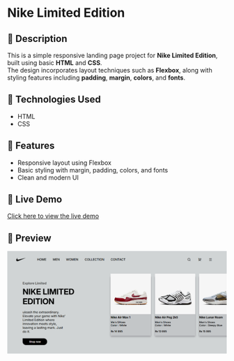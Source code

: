 # Nike Limited Edition

## 📝 Description
This is a simple responsive landing page project for **Nike Limited Edition**, built using basic **HTML** and **CSS**.  
The design incorporates layout techniques such as **Flexbox**, along with styling features including **padding**, **margin**, **colors**, and **fonts**.

## 🚀 Technologies Used
- HTML
- CSS

## 📂 Features
- Responsive layout using Flexbox
- Basic styling with margin, padding, colors, and fonts
- Clean and modern UI
## 🔗 Live Demo
[Click here to view the live demo](https://your-live-demo-link.com)

## 📸 Preview

![Nike Limited Edition Preview](./images/websitePreview.png)

